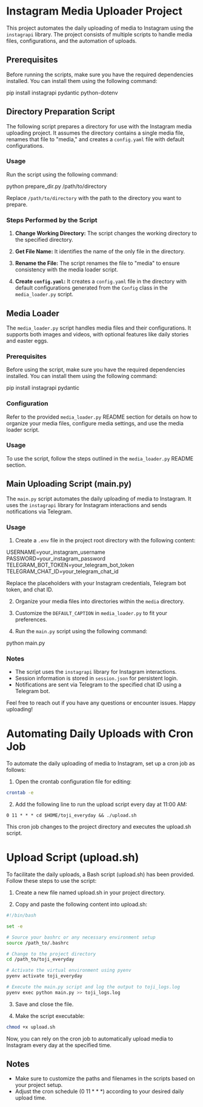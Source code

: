 # Instagram Media Uploader Project

This project automates the daily uploading of media to Instagram using the `instagrapi` library. The project consists of multiple scripts to handle media files, configurations, and the automation of uploads.

## Prerequisites

Before running the scripts, make sure you have the required dependencies installed. You can install them using the following command:

pip install instagrapi pydantic python-dotenv

## Directory Preparation Script

The following script prepares a directory for use with the Instagram media uploading project. It assumes the directory contains a single media file, renames that file to "media," and creates a `config.yaml` file with default configurations.

### Usage

Run the script using the following command:

python prepare_dir.py /path/to/directory

Replace `/path/to/directory` with the path to the directory you want to prepare.

### Steps Performed by the Script

1. **Change Working Directory:** The script changes the working directory to the specified directory.

2. **Get File Name:** It identifies the name of the only file in the directory.

3. **Rename the File:** The script renames the file to "media" to ensure consistency with the media loader script.

4. **Create `config.yaml`:** It creates a `config.yaml` file in the directory with default configurations generated from the `Config` class in the `media_loader.py` script.

## Media Loader

The `media_loader.py` script handles media files and their configurations. It supports both images and videos, with optional features like daily stories and easter eggs.

### Prerequisites

Before using the script, make sure you have the required dependencies installed. You can install them using the following command:

pip install instagrapi pydantic

### Configuration

Refer to the provided `media_loader.py` README section for details on how to organize your media files, configure media settings, and use the media loader script.

### Usage

To use the script, follow the steps outlined in the `media_loader.py` README section.

## Main Uploading Script (main.py)

The `main.py` script automates the daily uploading of media to Instagram. It uses the `instagrapi` library for Instagram interactions and sends notifications via Telegram.

### Usage

1. Create a `.env` file in the project root directory with the following content:

USERNAME=your_instagram_username
PASSWORD=your_instagram_password
TELEGRAM_BOT_TOKEN=your_telegram_bot_token
TELEGRAM_CHAT_ID=your_telegram_chat_id

Replace the placeholders with your Instagram credentials, Telegram bot token, and chat ID.

2. Organize your media files into directories within the `media` directory.

3. Customize the `DEFAULT_CAPTION` in `media_loader.py` to fit your preferences.

4. Run the `main.py` script using the following command:

python main.py

### Notes

- The script uses the `instagrapi` library for Instagram interactions.
- Session information is stored in `session.json` for persistent login.
- Notifications are sent via Telegram to the specified chat ID using a Telegram bot.



Feel free to reach out if you have any questions or encounter issues. Happy uploading!

# Automating Daily Uploads with Cron Job

To automate the daily uploading of media to Instagram, set up a cron job as follows:

1. Open the crontab configuration file for editing:
```bash
crontab -e
```
2. Add the following line to run the upload script every day at 11:00 AM:
```cron
0 11 * * * cd $HOME/toji_everyday && ./upload.sh
```
This cron job changes to the project directory and executes the upload.sh script.
# Upload Script (upload.sh)
To facilitate the daily uploads, a Bash script (upload.sh) has been provided. Follow these steps to use the script:

1. Create a new file named upload.sh in your project directory.

2. Copy and paste the following content into upload.sh:
```bash
#!/bin/bash

set -e

# Source your bashrc or any necessary environment setup
source /path_to/.bashrc

# Change to the project directory
cd /path_to/toji_everyday

# Activate the virtual environment using pyenv
pyenv activate toji_everyday

# Execute the main.py script and log the output to toji_logs.log
pyenv exec python main.py >> toji_logs.log
```

3. Save and close the file.

4. Make the script executable:
```bash
chmod +x upload.sh
```

Now, you can rely on the cron job to automatically upload media to Instagram every day at the specified time.

## Notes
- Make sure to customize the paths and filenames in the scripts based on your project setup.
- Adjust the cron schedule (0 11 * * *) according to your desired daily upload time.